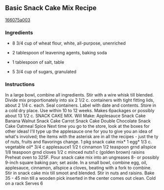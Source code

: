 ## Basic Snack Cake Mix Recipe

[166075a003](http://cookeatshare.com/recipes/basic-snack-cake-mix-79825)

### Ingredients

 - 8 3/4 cup of wheat flour, white, all-purpose, unenriched

 - 2 tablespoon of leavening agents, baking soda

 - 1 tablespoon of salt, table

 - 5 3/4 cup of sugars, granulated

### Instructions

In a large bowl, combine all ingredients. Stir with a wire whisk till blended. Divide mix proportionately into six 2 1/2 c. containers with tight fitting lids, about 2 1/4 c. each. Seal containers. Label with date and contents. Store in a cold dry place. Use within 10 to 12 weeks. Makes 6packages or possibly about 13 1/2 c. SNACK CAKE MIX. Will Make: Applesauce Snack Cake Banana Walnut Snack Cake Carrot Snack Cake Double Chocolate Snack Cake Oatmeal Spice Next time you go to the store, look at the boxes for other ideas! I'll type up the applesauce one for you to give you an idea of what's involved; the items with the asterisk are in all the recipes - just the ty of nuts, fruits and flavorings change. 1 pkg snack cake mix* 1 egg* 1/3 c. vegetable oil* 3/4 c applesauce1 1/2 t cinnamon 1/2 teaspoon grnd allspice 1/8 teaspoon grnd cloves 1/2 c minced nuts1 c (golden brown) raisins Preheat oven to 325F. Pour snack cake mix into an ungreases 8- or possibly 9-inch square baking pan; set aside. In a small bowl, combine egg, oil, applesauce, cinnamon, allspice a cloves, beating with a fork to combine. Stir in snack cake mix till smoot and blended. Stir in nuts and raisins. Bake 35 - 45 min till a wooden pick inserted in the center comes out clean. Cold on a rack Serves 6